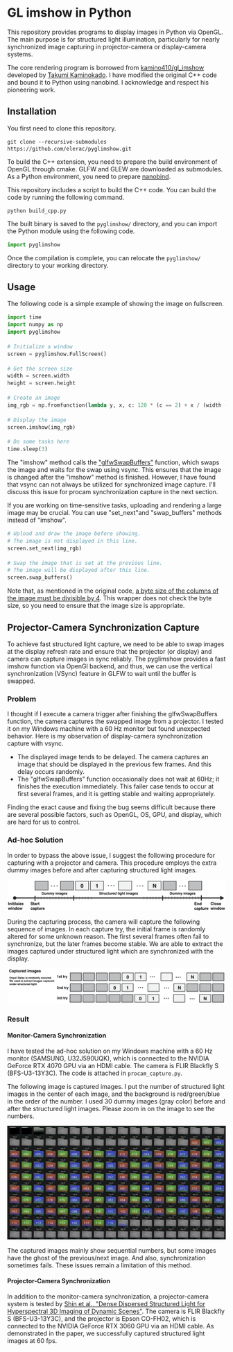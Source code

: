 # GL imshow in Python

This repository provides programs to display images in Python via OpenGL. The main purpose is for structured light illumination, particularly for nearly synchronized image capturing in projector-camera or display-camera systems.

The core rendering program is borrowed from [kamino410/gl_imshow](https://github.com/kamino410/gl_imshow) developed by [Takumi Kaminokado](https://kamino410.github.io/). I have modified the original C++ code and bound it to Python using nanobind. I acknowledge and respect his pioneering work.

## Installation

You first need to clone this repository.

```shell
git clone --recursive-submodules https://github.com/elerac/pyglimshow.git
```

To build the C++ extension, you need to prepare the build environment of OpenGL through cmake. GLFW and GLEW are downloaded as submodules. As a Python environment, you need to prepare [nanobind](https://github.com/wjakob/nanobind).

This repository includes a script to build the C++ code. You can build the code by running the following command.

```shell
python build_cpp.py
```

The built binary is saved to the `pyglimshow/` directory, and you can import the Python module using the following code.

```python
import pyglimshow
```

Once the compilation is complete, you can relocate the `pyglimshow/` directory to your working directory.

## Usage

The following code is a simple example of showing the image on fullscreen.

```python
import time
import numpy as np
import pyglimshow

# Initialize a window
screen = pyglimshow.FullScreen()

# Get the screen size
width = screen.width
height = screen.height

# Create an image
img_rgb = np.fromfunction(lambda y, x, c: 128 * (c == 2) + x / (width - 1) * 255 * (c == 0) + y / (height - 1) * 255 * (c == 1), (height, width, 3)).astype(np.uint8)

# Display the image
screen.imshow(img_rgb)

# Do some tasks here
time.sleep(3)
```

The "imshow" method calls the ["glfwSwapBuffers"](https://www.glfw.org/docs/3.0/group__context.html#ga15a5a1ee5b3c2ca6b15ca209a12efd14) function, which swaps the image and waits for the swap using vsync. This ensures that the image is changed after the "imshow" method is finished. However, I have found that vsync can not always be utilized for synchronized image capture. I'll discuss this issue for procam synchronization capture in the next section.

If you are working on time-sensitive tasks, uploading and rendering a large image may be crucial. You can use "set_next"and "swap_buffers" methods instead of "imshow".

```python
# Upload and draw the image before showing.
# The image is not displayed in this line.
screen.set_next(img_rgb)

# Swap the image that is set at the previous line.
# The image will be displayed after this line.
screen.swap_buffers()
```

Note that, as mentioned in the original code, [a byte size of the columns of the image must be divisible by 4](https://github.com/kamino410/gl_imshow/blob/706c93d440bb377be505d0703913c866e45f6ede/main.cpp#L73-L75). This wrapper does not check the byte size, so you need to ensure that the image size is appropriate.

## Projector-Camera Synchronization Capture

To achieve fast structured light capture, we need to be able to swap images at the display refresh rate and ensure that the projector (or display) and camera can capture images in sync reliably. The pyglimshow provides a fast imshow function via OpenGl backend, and thus, we can use the vertical synchronization (VSync) feature in GLFW to wait until the buffer is swapped.

### Problem

I thought if I execute a camera trigger after finishing the glfwSwapBuffers function, the camera captures the swapped image from a projector. I tested it on my Windows machine with a 60 Hz monitor but found unexpected behavior. Here is my observation of display-camera synchronization capture with vsync.

- The displayed image tends to be delayed. The camera captures an image that should be displayed in the previous few frames. And this delay occurs randomly.
- The "glfwSwapBuffers" function occasionally does not wait at 60Hz; it finishes the execution immediately. This failer case tends to occur at first several frames, and it is getting stable and waiting appropriately.

Finding the exact cause and fixing the bug seems difficult because there are several possible factors, such as OpenGL, OS, GPU, and display, which are hard for us to control.

### Ad-hoc Solution

In order to bypass the above issue, I suggest the following procedure for capturing with a projector and camera. This procedure employs the extra dummy images before and after capturing structured light images. 

![procam_sync_adhoc_imshow](docs/procam_sync_adhoc_imshow.png)

During the capturing process, the camera will capture the following sequence of images. In each capture try, the initial frame is randomly altered for some unknown reason. The first several frames often fail to synchronize, but the later frames become stable. We are able to extract the images captured under structured light which are synchronized with the display.

![procam_sync_adhoc_capture](docs/procam_sync_adhoc_captured.png)

### Result

#### Monitor-Camera Synchronization

I have tested the ad-hoc solution on my Windows machine with a 60 Hz monitor (SAMSUNG, U32J590UQK), which is connected to the NVIDIA GeForce RTX 4070 GPU via an HDMI cable. The camera is FLIR Blackfly S (BFS-U3-13Y3C). The code is attached in `procam_capture.py`.

The following image is captured images. I put the number of structured light images in the center of each image, and the background is red/green/blue in the order of the number. I used 30 dummy images (gray color) before and after the structured light images. Please zoom in on the image to see the numbers.

![captured_screenshot](docs/captured_screenshot.jpg)

The captured images mainly show sequential numbers, but some images have the ghost of the previous/next image. And also, synchronization sometimes fails. These issues remain a limitation of this method.

#### Projector-Camera Synchronization

In addition to the monitor-camera synchronization, a projector-camera system is tested by [Shin et al., "Dense Dispersed Structured Light for Hyperspectral 3D Imaging of Dynamic Scenes"](https://shshin1210.github.io/DDSL/).
The camera is FLIR Blackfly S (BFS-U3-13Y3C), and the projector is Epson CO-FH02, which is connected to the NVIDIA GeForce RTX 3060 GPU via an HDMI cable. As demonstrated in the paper, we successfully captured structured light images at 60 fps.
